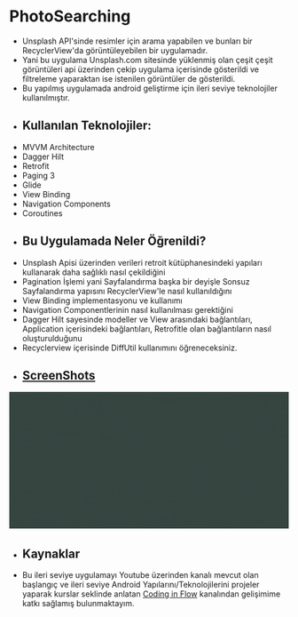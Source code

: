 # PhotoSearching
- Unsplash API'sinde resimler için arama yapabilen ve bunları bir RecyclerView'da görüntüleyebilen bir uygulamadır.
- Yani bu uygulama Unsplash.com sitesinde yüklenmiş olan çeşit çeşit görüntüleri api üzerinden çekip uygulama içerisinde gösterildi ve filtreleme yaparaktan ise istenilen görüntüler de gösterildi.
- Bu yapılmış uygulamada android geliştirme için ileri seviye teknolojiler kullanılmıştır.
- ## Kullanılan Teknolojiler:
- MVVM Architecture
- Dagger Hilt
- Retrofit
- Paging 3
- Glide
- View Binding
- Navigation Components
- Coroutines 
- ## Bu Uygulamada Neler Öğrenildi?
- Unsplash Apisi üzerinden verileri retroit kütüphanesindeki yapıları kullanarak daha sağlıklı nasıl çekildiğini
- Pagination İşlemi yani Sayfalandırma başka bir deyişle Sonsuz Sayfalandırma yapısını RecyclerView'le nasıl kullanıldığını
- View Binding implementasyonu ve kullanımı
- Navigation Componentlerinin nasıl kullanılması gerektiğini
- Dagger Hilt sayesinde modeller ve View arasındaki bağlantıları, Application içerisindeki bağlantıları, Retrofitle olan bağlantıların nasıl oluşturulduğunu 
- Recyclerview içerisinde DiffUtil kullanımını öğreneceksiniz.
- ## [ScreenShots](https://github.com/halilkrkn/PhotoSearching/tree/master/screenshots)
![Alt Text](https://github.com/halilkrkn/PhotoSearching/blob/master/screenshots/photosearching.gif)
- ## Kaynaklar
- Bu ileri seviye uygulamayı Youtube üzerinden kanalı mevcut olan başlangıç ve ileri seviye Android Yapılarını/Teknolojilerini projeler yaparak kurslar seklinde anlatan [Coding in Flow](https://www.youtube.com/playlist?list=PLrnPJCHvNZuC_pEfFlZuTmjlY4T3DTtED) kanalından gelişimime katkı sağlamış bulunmaktayım.

